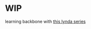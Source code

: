 # WIP

learning backbone with [this lynda series](http://www.lynda.com/Backbonejs-tutorials/Watching-model-changes/163089/177152-4.html)
